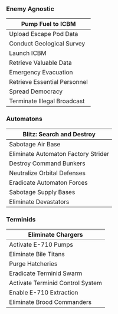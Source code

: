 ### Enemy Agnostic 

| Pump Fuel to ICBM            |
| ---------------------------- |
| Upload Escape Pod Data       |
| Conduct Geological Survey    |
| Launch ICBM                  |
| Retrieve Valuable Data       |
| Emergency Evacuation         |
| Retrieve Essential Personnel |
| Spread Democracy             |
| Terminate Illegal Broadcast  |

### Automatons

| Blitz: Search and Destroy           |
| ----------------------------------- |
| Sabotage Air Base                   |
| Eliminate Automaton Factory Strider |
| Destroy Command Bunkers             |
| Neutralize Orbital Defenses         |
| Eradicate Automaton Forces          |
| Sabotage Supply Bases               |
| Eliminate Devastators               |

### Terminids

| Eliminate Chargers               |
| -------------------------------- |
| Activate E-710 Pumps             |
| Eliminate Bile Titans            |
| Purge Hatcheries                 |
| Eradicate Terminid Swarm         |
| Activate Terminid Control System |
| Enable E-710 Extraction          |
| Eliminate Brood Commanders       |
